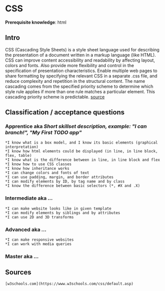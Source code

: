 # CSS

**Prerequisite knowledge**: html

## Intro
CSS (Cascading Style Sheets) is a style sheet language used for describing the presentation of a document written in a markup language (like HTML).
	CSS can improve content accessibility and readability by affecting layout, colors and fonts. Also  provide more flexibility and control in the specification of presentation characteristics.
	Enable multiple web pages to share formatting by specifying the relevant CSS in a separate .css file, and reduce complexity and repetition in the structural content. 
	The name cascading comes from the specified priority scheme to determine which style rule applies if more than one rule matches a particular element. 
	This cascading priority scheme is predictable. [source](https://en.wikipedia.org/wiki/Cascading_Style_Sheets)

## Classification / acceptance questions

### Apprentice aka _Short skillset description, example: "I can branch!", "My First TODO app"_
	*I know what is a box model, and I know its basic elements (graphical interpretation)
	*I know how html elements could be displayed (in line, in line block, flex, table)
	*I know what is the difference between in line, in line block and flex
	*I know how to use CSS classes
	*I know how inheritance works
	*I can change colors and fonts of text
	*I can use padding, margin, and border attributes
	*I can modify elements by ID, by tag name and by class
	*I know the difference between basic selectors (*, #X and .X)
### Intermediate aka _..._
	*I can make website looks like in given template
	*I can modify elements by siblings and by attributes
	*I can use 2D and 3D transforms
### Advanced aka _..._
	*I can make responsive websites
	*I can work with media queries
### Master aka _..._

## Sources
	[w3schools.com](https://www.w3schools.com/css/default.asp)

